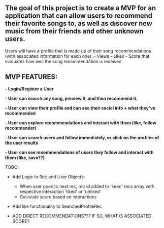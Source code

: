 
## The goal of this project is to create a MVP for an application that can allow users to recommend their favorite songs to, as well as discover new music from their friends and other unknown users. 


Users will have a profile that is made up of their song recommendations (with associated information for each one). 
             - Views
             - Likes
             - Score that evaluates how well the song recommendation is received


## MVP FEATURES:

**- Login/Register a User**

**- User can search any song, preview it, and then recommend it.**

**- User can view their profile and can see their social info + what they've recommended**

**- User can explore recommendations and interact with them (like, follow recommender)**

**- User can search users and follow immediately, or click on the profiles of the user results**

**- User can see recommendations of users they follow and interact with them (like, save??)**




TODO:

- Add Logic to Rec and User Objects:
  - When user goes to next rec, rec id added to 'seen' recs array with respective interaction 'liked' or 'unliked'
  - Calculate score based on interactions 

- Add like functionality to SearchedProfileRec

- ADD DIRECT RECOMMENDATIONS??? IF SO, WHAT IS ASSOCIATED SCORE?
